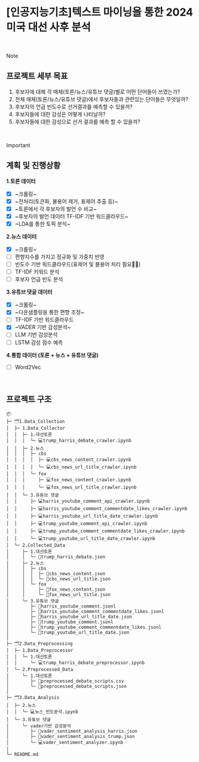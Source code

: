# [인공지능기초]텍스트 마이닝을 통한 2024 미국 대선 사후 분석 

<br>

> [!NOTE]
> ## 프로젝트 세부 목표
> 1. 후보자에 대해 각 매체(토론/뉴스/유튜브 댓글)별로 어떤 단어들이 쓰였는가?
> 2. 전체 매체(토론/뉴스/유튜브 댓글)에서 후보자들과 관련있는 단어들은 무엇일까?
> 3. 후보자의 언급 빈도수로 선거결과를 예측할 수 있을까?
> 4. 후보자들에 대한 감성은 어떻게 나타날까?
> 5. 후보자들에 대한 감성으로 선거 결과를 예측 할 수 있을까? 

<br>

> [!IMPORTANT]
> ## 계획 및 진행상황
> **1.토론 데이터**
> - [X] ~크롤링~
> - [X] ~전처리(토큰화, 불용어 제거, 표제어 추출 등)~
> - [X] ~토론에서 각 후보자의 발언 수 비교~
> - [X] ~후보자의 발언 데이터 TF-IDF 기반 워드클라우드~
> - [X] ~LDA를 통한 토픽 분석~
> 
> **2.뉴스 데이터**
> - [X] ~크롤링~
> - [ ] 편향지수를 가지고 정규화 및 가중치 반영
> - [ ] 빈도수 기반 워드클라우드(표제어 및 불용어 처리 필요🏃‍♀️)
> - [ ] TF-IDF 키워드 분석
> - [ ] 후보자 언급 빈도 분석
> 
> **3.유튜브 댓글 데이터**
> - [X] ~크롤링~
> - [X] ~다운샘플링을 통한 편향 조정~
> - [ ] TF-IDF 기반 워드클라우드
> - [X] ~VADER 기반 감성분석~
> - [ ] LLM 기반 감성분석
> - [ ] LSTM 감성 점수 예측
> 
> **4.통합 데이터 (토론 + 뉴스 + 유튜브 댓글)**
> - [ ] Word2Vec


<br>


## 프로젝트 구조

```
📦 
├─ 🗂️1.Data_Collection
│  ├─ 1.Data_Collector
│  │  ├─ 1.대선토론
│  │  │  └─ 💻trump_harris_debate_crawler.ipynb
│  │  ├─ 2.뉴스
│  │  │  ├─ cbs
│  │  │  │  ├─ 💻cbs_news_content_crawler.ipynb
│  │  │  │  └─ 💻cbs_news_url_title_crawler.ipynb
│  │  │  └─ fox
│  │  │     ├─ 💻fox_news_content_crawler.ipynb
│  │  │     └─ 💻fox_news_url_title_crawler.ipynb
│  │  └─ 3.유튜브 댓글
│  │     ├─ 💻harris_youtube_comment_api_crawler.ipynb
│  │     ├─ 💻harris_youtube_comment_commentdate_likes_crawler.ipynb
│  │     ├─ 💻harris_youtube_url_title_date_crawler.ipynb
│  │     ├─ 💻trump_youtube_comment_api_crawler.ipynb
│  │     ├─ 💻trump_youtube_comment_commentdate_likes_crawler.ipynb
│  │     └─ 💻trump_youtube_url_title_date_crawler.ipynb
│  └─ 2.Collected_Data
│     ├─ 1.대선토론
│     │  └─ 📄trump_harris_debate.json
│     ├─ 2.뉴스
│     │  ├─ cbs
│     │  │  ├─ 📄cbs_news_content.json
│     │  │  └─ 📄cbs_news_url_title.json
│     │  └─ fox
│     │     ├─ 📄fox_news_content.json
│     │     └─ 📄fox_news_url_title.json
│     └─ 3.유튜브 댓글
│        ├─ 📄harris_youtube_comment.jsonl
│        ├─ 📄harris_youtube_comment_commentdate_likes.jsonl
│        ├─ 📄harris_youtube_url_title_date.json
│        ├─ 📄trump_youtube_comment.jsonl
│        ├─ 📄trump_youtube_comment_commentdate_likes.jsonl
│        └─ 📄trump_youtube_url_title_date.json
│
├─ 🗂️2.Data_Preprocessing
│  ├─ 1.Data_Preprocessor
│  │  └─ 1.대선토론
│  │     └─ 💻trump_harris_debate_preprocessor.ipynb
│  └─ 2.Preprocessed_Data
│     └─ 1.대선토론
│        ├─ 📄preprocessed_debate_scripts.csv
│        └─ 📄preprocessed_debate_scripts.json
│
├─ 🗂️3.Data_Analysis
│  ├─ 2.뉴스
│  │  └─ 💻뉴스_빈도분석.ipynb
│  └─ 3.유튜브 댓글
│     └─ vader기반 감성분석
│        ├─ 📄vader_sentiment_analysis_harris.json
│        ├─ 📄vader_sentiment_analysis_trump.json
│        └─ 💻vader_sentiment_analyzer.ipynb
│
└─ README.md
```
